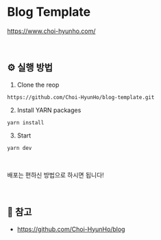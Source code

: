 # Blog Template

https://www.choi-hyunho.com/

<br>

## ⚙️ 실행 방법

1. Clone the reop

```
https://github.com/Choi-HyunHo/blog-template.git
```

2. Install YARN packages

```
yarn install
```

3. Start

```
yarn dev
```

<br>

배포는 편하신 방법으로 하시면 됩니다!

<br>

## 👀 참고

-   https://github.com/Choi-HyunHo/blog
